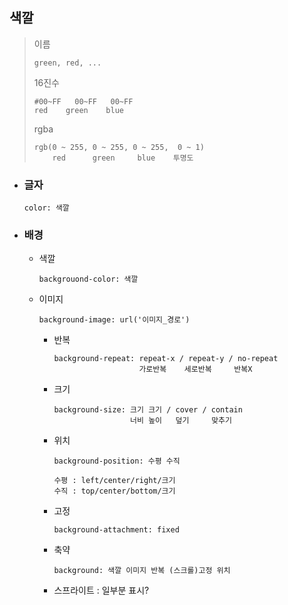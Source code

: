 ## 색깔
>이름
>```
>green, red, ...
>```
>16진수
>```
>#00~FF   00~FF   00~FF  
> red    green    blue
>```
>rgba
>```
>rgb(0 ~ 255, 0 ~ 255, 0 ~ 255,  0 ~ 1) 
>     red      green     blue    투명도
>```
+ ### 글자
    ```
    color: 색깔
    ```

+ ### 배경
  + 색깔 
      ```angular2html
      backgrouond-color: 색깔
      ```
  + 이미지
    ```angular2html
    background-image: url('이미지_경로')
    ```
    + 반복
      ```angular2html
      background-repeat: repeat-x / repeat-y / no-repeat
                         가로반복    세로반복     반복X
      ```
    + 크기
      ```angular2html
      background-size: 크기 크기 / cover / contain
                       너비 높이   덮기     맞추기
      ```
    + 위치
      ```angular2html
      background-position: 수평 수직
      
      수평 : left/center/right/크기
      수직 : top/center/bottom/크기
      ```
    + 고정
      ```angular2html
      background-attachment: fixed 
      ```
    + 축약
      ```angular2html
      background: 색깔 이미지 반복 (스크롤)고정 위치
      ```  
    + 스프라이트 : 일부분 표시?
      ```
        
      ```